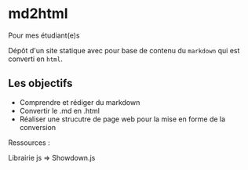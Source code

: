 # md2html
Pour mes étudiant(e)s

Dépôt d'un site  statique avec pour base de contenu du `markdown` qui est converti en `html`.

## Les objectifs

+ Comprendre et rédiger du markdown
+ Convertir le .md en .html
+ Réaliser une strucutre de page web pour la mise en forme de la conversion

Ressources :

Librairie js => Showdown.js
